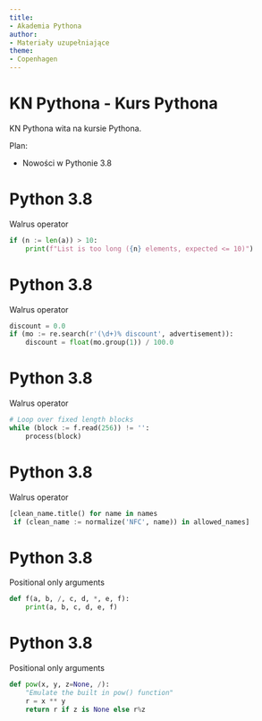 ```yaml
---
title:
- Akademia Pythona
author:
- Materiały uzupełniające
theme:
- Copenhagen
---
```



# KN Pythona - Kurs Pythona

KN Pythona wita na kursie Pythona.

Plan:

+ Nowości w Pythonie 3.8


# Python 3.8

Walrus operator

```python
if (n := len(a)) > 10:
    print(f"List is too long ({n} elements, expected <= 10)")
```


# Python 3.8

Walrus operator

```python
discount = 0.0
if (mo := re.search(r'(\d+)% discount', advertisement)):
    discount = float(mo.group(1)) / 100.0
```


# Python 3.8

Walrus operator

```python
# Loop over fixed length blocks
while (block := f.read(256)) != '':
    process(block)
```


# Python 3.8

Walrus operator

```python
[clean_name.title() for name in names
 if (clean_name := normalize('NFC', name)) in allowed_names]
```


# Python 3.8

Positional only arguments

```python
def f(a, b, /, c, d, *, e, f):
    print(a, b, c, d, e, f)
```

# Python 3.8

Positional only arguments

```python
def pow(x, y, z=None, /):
    "Emulate the built in pow() function"
    r = x ** y
    return r if z is None else r%z
```
